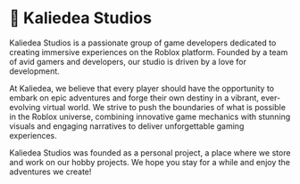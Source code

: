 # 🌟 Kaliedea Studios

Kaliedea Studios is a passionate group of game developers dedicated to creating immersive experiences on the Roblox platform. Founded by a team of avid gamers and developers, our studio is driven by a love for development.

At Kaliedea, we believe that every player should have the opportunity to embark on epic adventures and forge their own destiny in a vibrant, ever-evolving virtual world. We strive to push the boundaries of what is possible in the Roblox universe, combining innovative game mechanics with stunning visuals and engaging narratives to deliver unforgettable gaming experiences.

Kaliedea Studios was founded as a personal project, a place where we store and work on our hobby projects. We hope you stay for a while and enjoy the adventures we create!
